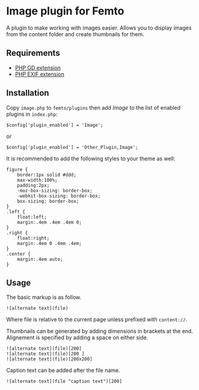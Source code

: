 Image plugin for Femto
======================

A plugin to make working with images easier. Allows you to display images from
the content folder and create thumbnails for them.

Requirements
------------

* [PHP GD extension](http://php.net/manual/en/intro.image.php)
* [PHP EXIF extension](http://php.net/manual/en/intro.exif.php)

Installation
------------
Copy `image.php` to `femto/plugins` then add _Image_ to the list of enabled
plugins in `index.php`:

    $config['plugin_enabled'] = 'Image';

or

    $config['plugin_enabled'] = 'Other_Plugin,Image';

It is recommended to add the following styles to your theme as well:

    figure {
        border:1px solid #ddd;
        max-width:100%;
        padding:2px;
	    -moz-box-sizing: border-box;
	    -webkit-box-sizing: border-box;
	    box-sizing: border-box;
    }
    .left {
        float:left;
        margin:.4em .4em .4em 0;
    }
    .right {
        float:right;
        margin:.4em 0 .4em .4em;
    }
    .center {
        margin:.4em auto;
    }

Usage
-----
The basic markup is as follow.

    ![alternate text](file)

Where file is relative to the current page unless prefixed with `content://`.

Thumbnails can be generated by adding dimensions in brackets at the end. 
Alignement is specified by adding a space on either side.

    ![alternate text](file)[200]
    ![alternate text](file)[200 ]
    ![alternate text](file)[200x200]

Caption text can be added after the file name.

    ![alternate text](file "caption text")[200]
